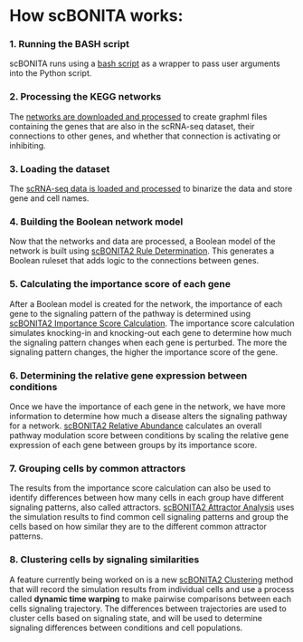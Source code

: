 
# How scBONITA works:
### 1. Running the BASH script
scBONITA runs using a [bash script](bash_script_instructions.md) as a wrapper to pass user arguments into the Python script.

### 2. Processing the KEGG networks
The [networks are downloaded and processed](how_it_works/how_network_processing_works.md) to create graphml files containing the genes that are also in the scRNA-seq dataset, their connections to other genes, and whether that connection is activating or inhibiting.

### 3. Loading the dataset
The [scRNA-seq data is loaded and processed](how_it_works/how_loading_data_works.md) to binarize the data and store gene and cell names.

### 4. Building the Boolean network model
Now that the networks and data are processed, a Boolean model of the network is built using [scBONITA2 Rule Determination](how_it_works/how_rule_determination_works.md). This generates a Boolean ruleset that adds logic to the connections between genes. 

### 5. Calculating the importance score of each gene
After a Boolean model is created for the network, the importance of each gene to the signaling pattern of the pathway is determined using [scBONITA2 Importance Score Calculation](how_it_works/how_importance_score_works.md). The importance score calculation simulates knocking-in and knocking-out each gene to determine how much the signaling pattern changes when each gene is perturbed. The more the signaling pattern changes, the higher the importance score of the gene.

### 6. Determining the relative gene expression between conditions
Once we have the importance of each gene in the network, we have more information to determine how much a disease alters the signaling pathway for a network. [scBONITA2 Relative Abundance](how_it_works/how_relative_abundance_works.md) calculates an overall pathway modulation score between conditions by scaling the relative gene expression of each gene between groups by its importance score.

### 7. Grouping cells by common attractors
The results from the importance score calculation can also be used to identify differences between how many cells in each group have different signaling patterns, also called attractors. [scBONITA2 Attractor Analysis](how_it_works/how_attractor_analysis_works.md) uses the simulation results to find common cell signaling patterns and group the cells based on how similar they are to the different common attractor patterns.

### 8. Clustering cells by signaling similarities
A feature currently being worked on is a new [scBONITA2 Clustering](how_it_works/how_new_clustering_method_works.md) method that will record the simulation results from individual cells and use a process called **dynamic time warping** to make pairwise comparisons between each cells signaling trajectory. The differences between trajectories are used to cluster cells based on signaling state, and will be used to determine signaling differences between conditions and cell populations.